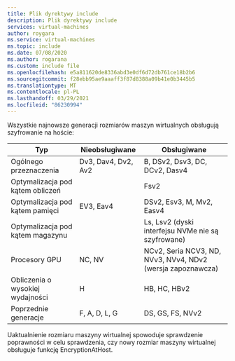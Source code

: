 ```yaml
---
title: Plik dyrektywy include
description: Plik dyrektywy include
services: virtual-machines
author: roygara
ms.service: virtual-machines
ms.topic: include
ms.date: 07/08/2020
ms.author: rogarana
ms.custom: include file
ms.openlocfilehash: e5a811620de8336abd3e0df6d72db761ce18b2b6
ms.sourcegitcommit: f28ebb95ae9aaaff3f87d8388a09b41e0b3445b5
ms.translationtype: MT
ms.contentlocale: pl-PL
ms.lasthandoff: 03/29/2021
ms.locfileid: "86230994"
---
```

Wszystkie najnowsze generacji rozmiarów maszyn wirtualnych obsługują szyfrowanie na hoście:

|Typ  |Nieobsługiwane  |Obsługiwane  |
|---------|---------|---------|
|Ogólnego przeznaczenia     | Dv3, Dav4, Dv2, Av2        | B, DSv2, Dsv3, DC, DCv2, Dasv4        |
|Optymalizacja pod kątem obliczeń     |         | Fsv2        |
|Optymalizacja pod kątem pamięci     | EV3, Eav4        | DSv2, Esv3, M, Mv2, Easv4        |
|Optymalizacja pod kątem magazynu     |         | Ls, Lsv2 (dyski interfejsu NVMe nie są szyfrowane)        |
|Procesory GPU     | NC, NV        | NCv2, Seria NCV3, ND, NVv3, NVv4, NDv2 (wersja zapoznawcza)        |
|Obliczenia o wysokiej wydajności     | H        | HB, HC, HBv2        |
|Poprzednie generacje     | F, A, D, L, G        | DS, GS, FS, NVv2        |

Uaktualnienie rozmiaru maszyny wirtualnej spowoduje sprawdzenie poprawności w celu sprawdzenia, czy nowy rozmiar maszyny wirtualnej obsługuje funkcję EncryptionAtHost.
